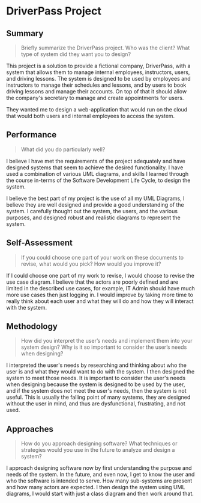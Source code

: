# DriverPass Project

## Summary

> Briefly summarize the DriverPass project. Who was the client? What type of system did they want you to design?

This project is a solution to provide a fictional company, DriverPass, with a system that allows them to manage internal employees, instructors, users, and driving lessons. The system is designed to be used by employees and instructors to manage their schedules and lessons, and by users to book driving lessons and manage their accounts. On top of that it should allow the company's secretary to manage and create appointments for users. 

They wanted me to design a web-application that would run on the cloud that would both users and internal employees to access the system. 

## Performance

> What did you do particularly well?

I believe I have met the requirements of the project adequately and have designed systems that seem to achieve the desired functionality. I have used a combination of various UML diagrams, and skills I learned through the course in-terms of the Software Development Life Cycle, to design the system. 

I believe the best part of my project is the use of all my UML Diagrams, I believe they are well designed and provide a good understanding of the system. I carefully thought out the system, the users, and the various purposes, and designed robust and realistic diagrams to represent the system.

## Self-Assessment

> If you could choose one part of your work on these documents to revise, what would you pick? How would you improve it?

If I could choose one part of my work to revise, I would choose to revise the use case diagram. I believe that the actors are poorly defined and are limited in the described use cases, for example, IT Admin should have much more use cases then just logging in. I would improve by taking more time to really think about each user and what they will do and how they will interact with the system.

## Methodology

> How did you interpret the user’s needs and implement them into your system design? Why is it so important to consider the user’s needs when designing?

I interpreted the user's needs by researching and thinking about who the user is and what they would want to do with the system. I then designed the system to meet those needs. It is important to consider the user's needs when designing because the system is designed to be used by the user, and if the system does not meet the user's needs, then the system is not useful. This is usually the falling point of many systems, they are designed without the user in mind, and thus are dysfunctional, frustrating, and not used.

## Approaches

> How do you approach designing software? What techniques or strategies would you use in the future to analyze and design a system?

I approach designing software now by first understanding the purpose and needs of the system. In the future, and even now, I get to know the user and who the software is intended to serve. How many sub-systems are present and how many actors are expected. I then design the system using UML diagrams, I would start with just a class diagram and then work around that. 

